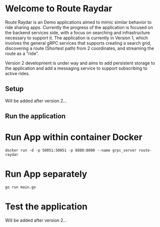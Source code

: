 # Welcome to Route Raydar

Route Raydar is an Demo applications aimed to mimic similar behavior to ride sharing apps. Currently the progress of the application is focused on the backend services side, with a focus on searching and infrastructure necessary to support it.
The application is currently in Version 1, which involves the general gRPC services that supports creating a search grid, discovering a route (Shortest path) from 2 coordinates, and streaming the route as a "ride".

Version 2 development is under way and aims to add persistent storage to the application and add a messaging service to support subscribing to active rides.

## Setup

Will be added after version 2...

## Run the application

# Run App within container Docker

`docker run -d -p 50051:50051 -p 8080:8080 --name grpc_server route-raydar`

# Run App separately

`go run main.go`

# Test the application

Will be added after version 2...
